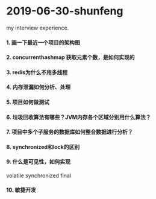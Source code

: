 # 2019-06-30-shunfeng
my interview experience.

#### 1. 画一下最近一个项目的架构图

#### 2. concurrenthashmap 获取元素个数，是如何实现的

#### 3. redis为什么不用多线程

#### 4. 内存泄漏如何分析、处理

#### 5. 项目如何做测试

#### 6. 垃圾回收算法有哪些？JVM内存各个区域分别用什么算法？

#### 7. 项目中多个子服务的数据库如何整合数据进行分析？

#### 8. synchronized和lock的区别

#### 9. 什么是可见性，如何实现
volatile synchronized final

#### 10. 敏捷开发
